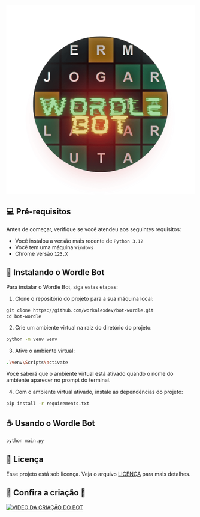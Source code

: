 

<img src="res/wordle.png" alt="Wordle">


## 💻 Pré-requisitos

Antes de começar, verifique se você atendeu aos seguintes requisitos:

- Você instalou a versão mais recente de `Python 3.12`
- Você tem uma máquina `Windows`
- Chrome versão `123.X`


## 🚀 Instalando o Wordle Bot

Para instalar o Wordle Bot, siga estas etapas:

1. Clone o repositório do projeto para a sua máquina local:

```
git clone https://github.com/workalexdev/bot-wordle.git
cd bot-wordle
```

2. Crie um ambiente virtual na raiz do diretório do projeto:

 ```bash
python -m venv venv
```

3. Ative o ambiente virtual:

```bash
.\venv\Scripts\activate
```

Você saberá que o ambiente virtual está ativado quando o nome do ambiente aparecer no prompt do terminal.

4. Com o ambiente virtual ativado, instale as dependências do projeto:
 ```bash
pip install -r requirements.txt
```


## ☕ Usando o Wordle Bot

```bash
python main.py
```



## 📝 Licença

Esse projeto está sob licença. Veja o arquivo [LICENÇA](LICENSE.md) para mais detalhes.


## 🔽 Confira a criação 🔽

[![VIDEO DA CRIAÇÃO DO BOT](https://img.youtube.com/vi/fZbp3FVUJLw/0.jpg)](https://www.youtube.com/watch?v=fZbp3FVUJLw)
